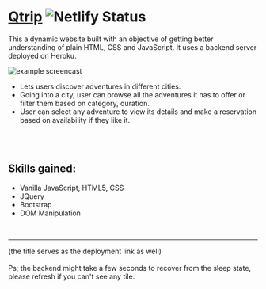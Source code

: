 # [Qtrip](https://qtrip-app-vinay.netlify.app/) ![Netlify Status](https://api.netlify.com/api/v1/badges/e81fbb5d-6c15-4c1b-bd3e-765913827d41/deploy-status)

This a dynamic website built with an objective of getting better understanding of plain HTML, CSS and JavaScript. It uses a backend server deployed on Heroku.

<img src="./frontend/example/qtrip.gif" alt='example screencast'/>

- Lets users discover adventures in different cities.
- Going into a city, user can browse all the adventures it has to offer or filter them based on category, duration.
- User can select any adventure to view its details and make a reservation based on availability if they like it.

<br>
<br>

## Skills gained:

- Vanilla JavaScript, HTML5, CSS
- JQuery
- Bootstrap
- DOM Manipulation
<br>
<hr>  
(the title serves as the deployment link as well)  
<br>
<br>  
Ps; the backend might take a few seconds to recover from the sleep state, please refresh if you can't see any tile.
